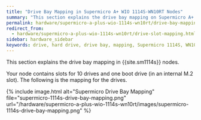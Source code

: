 ```yaml
---
title: "Drive Bay Mapping in Supermicro A+ WIO 1114S-WN10RT Nodes"
summary: "This section explains the drive bay mapping on Supermicro A+ WIO 1114S-WN10RT nodes."
permalink: hardware/supermicro-a-plus-wio-1114s-wn10rt/drive-bay-mapping.html
redirect_from:
  - hardware/supermicro-a-plus-wio-1114s-wn10rt/drive-slot-mapping.html
sidebar: hardware_sidebar
keywords: drive, hard drive, drive bay, mapping, Supermicro 1114S, WN10RT
---
```


This section explains the drive bay mapping in {{site.sm1114s}} nodes.

Your node contains slots for 10 drives and one boot drive (in an internal M.2 slot). The following is the mapping for the drives.

{% include image.html alt="Supermicro Drive Bay Mapping" file="supermicro-1114s-drive-bay-mapping.png" url="/hardware/supermicro-a-plus-wio-1114s-wn10rt/images/supermicro-1114s-drive-bay-mapping.png" %}
